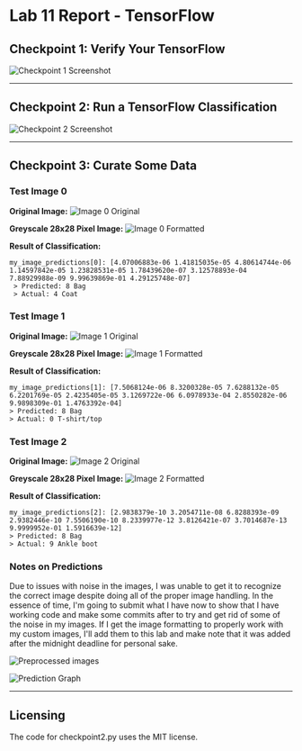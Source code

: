 # Lab 11 Report - TensorFlow

## Checkpoint 1: Verify Your TensorFlow

![Checkpoint 1 Screenshot](./screenshots/1.png)

---
## Checkpoint 2: Run a TensorFlow Classification

![Checkpoint 2 Screenshot](./screenshots/2.png)

---
## Checkpoint 3: Curate Some Data

### Test Image 0
__Original Image:__
![Image 0 Original](./screenshots/image0_original.jpg)

__Greyscale 28x28 Pixel Image:__
![Image 0 Formatted](./screenshots/image0_formatted.png)

__Result of Classification:__
```
my_image_predictions[0]: [4.07006883e-06 1.41815035e-05 4.80614744e-06 1.14597842e-05 1.23828531e-05 1.78439620e-07 3.12578893e-04 7.88929988e-09 9.99639869e-01 4.29125748e-07]
 > Predicted: 8 Bag
 > Actual: 4 Coat 
 ```

### Test Image 1
__Original Image:__
![Image 1 Original](./screenshots/image1_original.jpg)

__Greyscale 28x28 Pixel Image:__
![Image 1 Formatted](./screenshots/image1_formatted.png)

__Result of Classification:__
```
my_image_predictions[1]: [7.5068124e-06 8.3200328e-05 7.6288132e-05 6.2201769e-05 2.4235405e-05 3.1269722e-06 6.0978933e-04 2.8550282e-06 9.9898309e-01 1.4763392e-04]
> Predicted: 8 Bag
> Actual: 0 T-shirt/top
```

### Test Image 2
__Original Image:__
![Image 2 Original](./screenshots/image2_original.jpg)

__Greyscale 28x28 Pixel Image:__
![Image 2 Formatted](./screenshots/image2_formatted.png)

__Result of Classification:__
```
my_image_predictions[2]: [2.9838379e-10 3.2054711e-08 6.8288393e-09 2.9382446e-10 7.5506190e-10 8.2339977e-12 3.8126421e-07 3.7014687e-13 9.9999952e-01 1.5916639e-12]
> Predicted: 8 Bag
> Actual: 9 Ankle boot
```

### Notes on Predictions
Due to issues with noise in the images, I was unable to get it to recognize the correct image despite doing all of the proper image handling. In the essence of time, I'm going to submit what I have now to show that I have working code and make some commits after to try and get rid of some of the noise in my images. If I get the image formatting to properly work with my custom images, I'll add them to this lab and make note that it was added after the midnight deadline for personal sake. 

![Preprocessed images](./screenshots/3a.png)

![Prediction Graph](./screenshots/3.png)

---
## Licensing
The code for checkpoint2.py uses the MIT license.